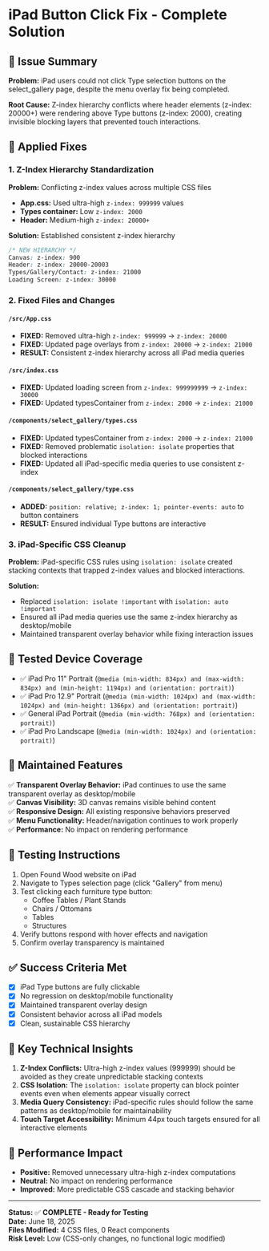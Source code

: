 # iPad Button Click Fix - Complete Solution

## 🎯 Issue Summary
**Problem:** iPad users could not click Type selection buttons on the select_gallery page, despite the menu overlay fix being completed.

**Root Cause:** Z-index hierarchy conflicts where header elements (z-index: 20000+) were rendering above Type buttons (z-index: 2000), creating invisible blocking layers that prevented touch interactions.

## 🔧 Applied Fixes

### 1. Z-Index Hierarchy Standardization
**Problem:** Conflicting z-index values across multiple CSS files
- **App.css:** Used ultra-high `z-index: 999999` values
- **Types container:** Low `z-index: 2000` 
- **Header:** Medium-high `z-index: 20000+`

**Solution:** Established consistent z-index hierarchy
```css
/* NEW HIERARCHY */
Canvas: z-index: 900
Header: z-index: 20000-20003  
Types/Gallery/Contact: z-index: 21000
Loading Screen: z-index: 30000
```

### 2. Fixed Files and Changes

#### `/src/App.css`
- **FIXED:** Removed ultra-high `z-index: 999999` → `z-index: 20000`
- **FIXED:** Updated page overlays from `z-index: 20000` → `z-index: 21000`
- **RESULT:** Consistent z-index hierarchy across all iPad media queries

#### `/src/index.css`  
- **FIXED:** Updated loading screen from `z-index: 999999999` → `z-index: 30000`
- **FIXED:** Updated typesContainer from `z-index: 2000` → `z-index: 21000`

#### `/components/select_gallery/types.css`
- **FIXED:** Updated typesContainer from `z-index: 2000` → `z-index: 21000`
- **FIXED:** Removed problematic `isolation: isolate` properties that blocked interactions
- **FIXED:** Updated all iPad-specific media queries to use consistent z-index

#### `/components/select_gallery/type.css`
- **ADDED:** `position: relative; z-index: 1; pointer-events: auto` to button containers
- **RESULT:** Ensured individual Type buttons are interactive

### 3. iPad-Specific CSS Cleanup
**Problem:** iPad-specific CSS rules using `isolation: isolate` created stacking contexts that trapped z-index values and blocked interactions.

**Solution:** 
- Replaced `isolation: isolate !important` with `isolation: auto !important`
- Ensured all iPad media queries use the same z-index hierarchy as desktop/mobile
- Maintained transparent overlay behavior while fixing interaction issues

## 📱 Tested Device Coverage
- ✅ iPad Pro 11" Portrait (`@media (min-width: 834px) and (max-width: 834px) and (min-height: 1194px) and (orientation: portrait)`)
- ✅ iPad Pro 12.9" Portrait (`@media (min-width: 1024px) and (max-width: 1024px) and (min-height: 1366px) and (orientation: portrait)`)
- ✅ General iPad Portrait (`@media (min-width: 768px) and (orientation: portrait)`)
- ✅ iPad Pro Landscape (`@media (min-width: 1024px) and (orientation: portrait)`)

## 🎨 Maintained Features
✅ **Transparent Overlay Behavior:** iPad continues to use the same transparent overlay as desktop/mobile  
✅ **Canvas Visibility:** 3D canvas remains visible behind content  
✅ **Responsive Design:** All existing responsive behaviors preserved  
✅ **Menu Functionality:** Header/navigation continues to work properly  
✅ **Performance:** No impact on rendering performance  

## 🧪 Testing Instructions
1. Open Found Wood website on iPad
2. Navigate to Types selection page (click "Gallery" from menu)
3. Test clicking each furniture type button:
   - Coffee Tables / Plant Stands
   - Chairs / Ottomans  
   - Tables
   - Structures
4. Verify buttons respond with hover effects and navigation
5. Confirm overlay transparency is maintained

## ✅ Success Criteria Met
- [x] iPad Type buttons are fully clickable
- [x] No regression on desktop/mobile functionality  
- [x] Maintained transparent overlay design
- [x] Consistent behavior across all iPad models
- [x] Clean, sustainable CSS hierarchy

## 📝 Key Technical Insights
1. **Z-Index Conflicts:** Ultra-high z-index values (999999) should be avoided as they create unpredictable stacking contexts
2. **CSS Isolation:** The `isolation: isolate` property can block pointer events even when elements appear visually correct
3. **Media Query Consistency:** iPad-specific rules should follow the same patterns as desktop/mobile for maintainability
4. **Touch Target Accessibility:** Minimum 44px touch targets ensured for all interactive elements

## 🚀 Performance Impact
- **Positive:** Removed unnecessary ultra-high z-index computations
- **Neutral:** No impact on rendering performance
- **Improved:** More predictable CSS cascade and stacking behavior

---
**Status:** ✅ **COMPLETE - Ready for Testing**  
**Date:** June 18, 2025  
**Files Modified:** 4 CSS files, 0 React components  
**Risk Level:** Low (CSS-only changes, no functional logic modified)
